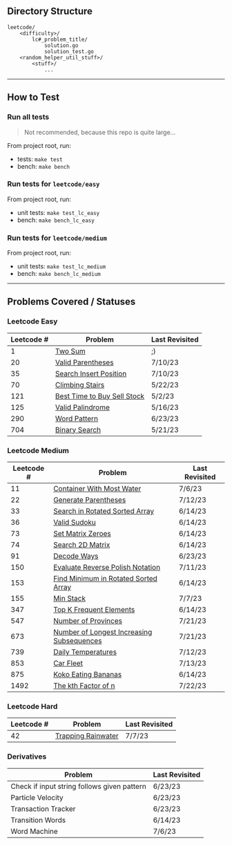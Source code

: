 ## Directory Structure
    leetcode/
        <difficulty>/
            lc#_problem_title/
                solution.go
                solution_test.go
        <random_helper_util_stuff>/
            <stuff>/
                ...

--- 
## How to Test
### Run all tests
> Not recommended, because this repo is quite large...

From project root, run:
* tests: `make test`
* bench: `make bench`

### Run tests for `leetcode/easy` 
From project root, run: 
* unit tests: `make test_lc_easy`
* bench: `make bench_lc_easy`

### Run tests for `leetcode/medium` 
From project root, run:
* unit tests: `make test_lc_medium`
* bench: `make bench_lc_medium`

---
## Problems Covered / Statuses 

### Leetcode Easy
| Leetcode # | Problem                                                                                       | Last Revisited |
|------------|-----------------------------------------------------------------------------------------------|----------------|
| 1          | [Two Sum](https://leetcode.com/problems/two-sum/)                                             | ;)             | 
| 20         | [Valid Parentheses](https://leetcode.com/problems/valid-parentheses/)                         | 7/10/23        |
| 35         | [Search Insert Position](https://leetcode.com/problems/search-insert-position/)               | 7/10/23        |
| 70         | [Climbing Stairs](https://leetcode.com/problems/climbing-stairs/)                             | 5/22/23        |
| 121        | [Best Time to Buy Sell Stock](https://leetcode.com/problems/best-time-to-buy-and-sell-stock/) | 5/2/23         |
| 125        | [Valid Palindrome](https://leetcode.com/problems/valid-palindrome/)                           | 5/16/23        |
| 290        | [Word Pattern](https://leetcode.com/problems/word-pattern/)                                   | 6/23/23        |
| 704        | [Binary Search](https://leetcode.com/problems/binary-search/)                                 | 5/21/23        |

### Leetcode Medium
| Leetcode # | Problem                                                                                                              | Last Revisited |
|------------|----------------------------------------------------------------------------------------------------------------------|----------------|
| 11         | [Container With Most Water](https://leetcode.com/problems/container-with-most-water/)                                | 7/6/23         |
| 22         | [Generate Parentheses](https://leetcode.com/problems/generate-parentheses/)                                          | 7/12/23        |
| 33         | [Search in Rotated Sorted Array](https://leetcode.com/problems/search-in-rotated-sorted-array/)                      | 6/14/23        |
| 36         | [Valid Sudoku](https://leetcode.com/problems/valid-sudoku/)                                                          | 6/14/23        |
| 73         | [Set Matrix Zeroes](https://leetcode.com/problems/set-matrix-zeroes/)                                                | 6/14/23        |
| 74         | [Search 2D Matrix](https://leetcode.com/problems/search-a-2d-matrix/)                                                | 6/14/23        |
| 91         | [Decode Ways](https://leetcode.com/problems/decode-ways/)                                                            | 6/23/23        |
| 150        | [Evaluate Reverse Polish Notation](https://leetcode.com/problems/evaluate-reverse-polish-notation/)                  | 7/11/23        |
| 153        | [Find Minimum in Rotated Sorted Array](https://leetcode.com/problems/find-minimum-in-rotated-sorted-array/)          | 6/14/23        |
| 155        | [Min Stack](https://leetcode.com/problems/min-stack/)                                                                | 7/7/23         |
| 347        | [Top K Frequent Elements](https://leetcode.com/problems/top-k-frequent-elements/)                                    | 6/14/23        |
| 547        | [Number of Provinces](https://leetcode.com/problems/number-of-provinces/)                                            | 7/21/23        |
| 673        | [Number of Longest Increasing Subsequences](https://leetcode.com/problems/number-of-longest-increasing-subsequence/) | 7/21/23        |
| 739        | [Daily Temperatures](https://leetcode.com/problems/daily-temperatures/)                                              | 7/12/23        |
| 853        | [Car Fleet](https://leetcode.com/problems/car-fleet/)                                                                | 7/13/23        |
| 875        | [Koko Eating Bananas](https://leetcode.com/problems/koko-eating-bananas/)                                            | 6/14/23        |
| 1492       | [The kth Factor of n ](https://leetcode.com/problems/the-kth-factor-of-n/)                                           | 7/22/23        |


### Leetcode Hard
| Leetcode # | Problem                                                                   | Last Revisited |
|------------|---------------------------------------------------------------------------|----------------|
| 42         | [Trapping Rainwater](https://leetcode.com/problems/trapping-rain-water/)  | 7/7/23         |

### Derivatives
| Problem                                     | Last Revisited | 
|---------------------------------------------|----------------|
| Check if input string follows given pattern | 6/23/23        |
| Particle Velocity                           | 6/23/23        |
| Transaction Tracker                         | 6/23/23        |
| Transition Words                            | 6/14/23        |
| Word Machine                                | 7/6/23         |